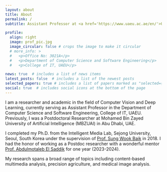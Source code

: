 ```yaml
---
layout: about
title: About
permalink: /
subtitle: Assistant Professor at <a href='https://www.uaeu.ac.ae/en/'>United Arab Emirates University (UAEU)</a>, Al Ain, Abu Dhabi, UAE

profile:
  align: right
  image: prof_pic.jpg
  image_circular: false # crops the image to make it circular
  # more_info: >
  #   <p>Office No: 3021A</p>
  #   <p>Department of Computer Science and Software Engineering</p>
  #   <p>College of IT, UAEU</p>

news: true  # includes a list of news items
latest_posts: false  # includes a list of the newest posts
selected_papers: true # includes a list of papers marked as "selected={true}"
social: true  # includes social icons at the bottom of the page
---
```

I am a researcher and academic in the field of Computer Vision and Deep Learning, currently serving as Assistant Professor in the Department of Computer Science and Software Engineering, College of IT, UAEU. Previously, I was a Postdoctoral Researcher at Mohamed Bin Zayed University of Artificial Intelligence (MBZUAI) in Abu Dhabi, UAE. 

I completed my Ph.D. from the Intelligent Media Lab, Sejong University, Seoul, South Korea under the supervision of <a href="https://scholar.google.com.pk/citations?user=9tXoIf0AAAAJ&hl=en&authuser=1">Prof. Sung Wook Baik</a> in 2018. I had the honor of working as a Postdoc researcher with a wonderful mentor <a href="https://scholar.google.com/citations?user=VcOjgngAAAAJ&hl=en&oi=ao">Prof. Abdulmotaleb El Saddik</a> for one year (2023-2024).

My research spans a broad range of topics including content-based multimedia analysis, precision agriculture, and medical image analysis.